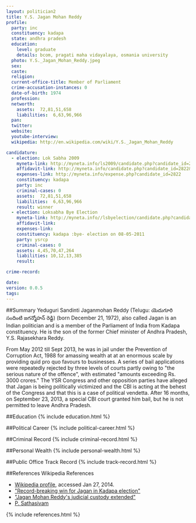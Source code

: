 ```yaml
---
layout: politician2
title: Y.S. Jagan Mohan Reddy
profile: 
  party: inc
  constituency: kadapa
  state: andhra pradesh
  education: 
    level: graduate
    details: bcom, pragati maha vidayalaya, osmania university
  photo: Y.S._Jagan_Mohan_Reddy.jpeg
  sex: 
  caste: 
  religion: 
  current-office-title: Member of Parliament
  crime-accusation-instances: 0
  date-of-birth: 1974
  profession: 
  networth: 
    assets:  72,81,51,658
    liabilities:  6,63,96,966
  pan: 
  twitter: 
  website: 
  youtube-interview: 
  wikipedia: http://en.wikipedia.com/wiki/Y.S._Jagan_Mohan_Reddy

candidature: 
  - election: Lok Sabha 2009
    myneta-link: http://myneta.info/ls2009/candidate.php?candidate_id=2822
    affidavit-link: http://myneta.info/candidate.php?candidate_id=2822&scan=original
    expenses-link: http://myneta.info/expense.php?candidate_id=2822
    constituency: kadapa 
    party: inc
    criminal-cases: 0
    assets:  72,81,51,658
    liabilities:  6,63,96,966
    result: winner 
  - election: Loksabha Bye Election
    myneta-link: http://myneta.info//lsbyelection/candidate.php?candidate_id=53
    affidavit-link: 
    expenses-link: 
    constituency: kadapa :bye- election on 08-05-2011 
    party: ysrcp
    criminal-cases: 0
    assets: 4,45,70,47,264
    liabilities: 10,12,13,385
    result:  

crime-record: 

date: 
version: 0.0.5
tags: 
---
```

##Summary
Yeduguri Sandinti Jaganmohan Reddy (Telugu: యెదుగూరి సందింటి జగన్మోహన్ రెడ్డి) (born December 21, 1972), also called Jagan is an Indian politician and is a member of the Parliament of India from Kadapa constituency. He is the son of the former Chief minister of Andhra Pradesh, Y.S. Rajasekhara Reddy.

From May 2012 till Sept 2013, he was in jail under the Prevention of Corruption Act, 1988 for amassing wealth at at an enormous scale by providing quid pro quo favours to businesses. A series of bail applications were repeatedly rejected by three levels of courts partly owing to "the serious nature of the offence", with estimated "amounts exceeding Rs. 3000 crores." The YSR Congress and other opposition parties have alleged that Jagan is being politically victimized and the CBI is acting at the behest of the Congress and that this is a case of political vendetta. After 16 months, on September 23, 2013, a special CBI court granted him bail, but he is not permitted to leave Andhra Pradesh.


##Education
{% include education.html %}


##Political Career
{% include political-career.html %}


##Criminal Record
{% include criminal-record.html %}


##Personal Wealth
{% include personal-wealth.html %}


##Public Office Track Record
{% include track-record.html %}


##References
Wikipedia References
- [Wikipedia profile]({{page.profile.wikipedia}}), accessed Jan 27, 2014.
- ["Record-breaking win for Jagan in Kadapa election"][wiki1]
- ["Jagan Mohan Reddy's judicial custody extended"][wiki2]
- [P. Sathasivam][wiki3]

[wiki1]: http://www.indianexpress.com/news/recordbreaking-win-for-jagan-in-kadapa-.../789934/
[wiki2]: http://www.ndtv.com/article/south/jagan-mohan-reddy-s-judicial-custody-extended-404949
[wiki3]: /wiki/P._Sathasivam


{% include references.html %}